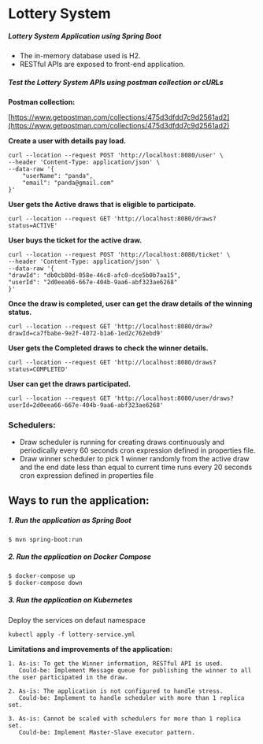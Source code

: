 # Lottery System

##### Lottery System Application using Spring Boot

- The in-memory database used is H2.
- RESTful APIs are exposed to front-end application. 

##### Test the Lottery System APIs using postman collection or cURLs

**Postman collection:**

[https://www.getpostman.com/collections/475d3dfdd7c9d2561ad2](https://www.getpostman.com/collections/475d3dfdd7c9d2561ad2)

**Create a user with details pay load.**

	curl --location --request POST 'http://localhost:8080/user' \
	--header 'Content-Type: application/json' \
	--data-raw '{
    	"userName": "panda",
    	"email": "panda@gmail.com"
	}'

**User gets the Active draws that is eligible to participate.**

	curl --location --request GET 'http://localhost:8080/draws?status=ACTIVE'

**User buys the ticket for the active draw.**

	curl --location --request POST 'http://localhost:8080/ticket' \
	--header 'Content-Type: application/json' \
	--data-raw '{
    "drawId": "db0cb80d-058e-46c8-afc0-dce5b0b7aa15",
    "userId": "2d0eea66-667e-404b-9aa6-abf323ae6268"
	}'
	
**Once the draw is completed, user can get the draw details of the winning status.**
	
	curl --location --request GET 'http://localhost:8080/draw?drawId=ca7fbabe-9e2f-4072-b1a6-1ed2c762ebd9'
	
**User gets the Completed draws to check the winner details.**

	curl --location --request GET 'http://localhost:8080/draws?status=COMPLETED'
	
**User can get the draws participated.**

	curl --location --request GET 'http://localhost:8080/user/draws?userId=2d0eea66-667e-404b-9aa6-abf323ae6268'
	
### Schedulers:

- Draw scheduler is running for creating draws continuously and periodically every 60 seconds cron expression defined in properties file.
- Draw winner scheduler to pick 1 winner randomly from the active draw and the end date less than equal to current time runs every 20 seconds cron expression defined in properties file

## Ways to run the application:

##### 1. Run the application as Spring Boot

	$ mvn spring-boot:run

##### 2. Run the application on Docker Compose

	$ docker-compose up
	$ docker-compose down

##### 3. Run the application on Kubernetes

Deploy the services on defaut namespace
	
	kubectl apply -f lottery-service.yml
	
**Limitations and improvements of the application:**

	1. As-is: To get the Winner information, RESTful API is used.
	   Could-be: Implement Message queue for publishing the winner to all the user participated in the draw.

	2. As-is: The application is not configured to handle stress.
	   Could-be: Implement to handle scheduler with more than 1 replica set.
	   
	3. As-is: Cannot be scaled with schedulers for more than 1 replica set.
	   Could-be: Implement Master-Slave executor pattern.
